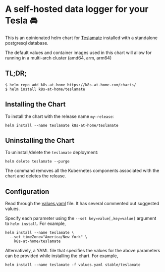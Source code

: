 # A self-hosted data logger for your Tesla 🚘

This is an opinionated helm chart for [Teslamate](https://github.com/adriankumpf/teslamate) installed with a standalone postgresql database.

The default values and container images used in this chart will allow for running in a multi-arch cluster (amd64, arm, arm64)

## TL;DR;

```shell
$ helm repo add k8s-at-home https://k8s-at-home.com/charts/
$ helm install k8s-at-home/teslamate
```

## Installing the Chart

To install the chart with the release name `my-release`:

```console
helm install --name teslamate k8s-at-home/teslamate
```

## Uninstalling the Chart

To uninstall/delete the `teslamate` deployment:

```console
helm delete teslamate --purge
```

The command removes all the Kubernetes components associated with the chart and deletes the release.

## Configuration

Read through the [values.yaml](https://github.com/k8s-at-home/charts/blob/master/charts/teslamate/values.yaml) file. It has several commented out suggested values.

Specify each parameter using the `--set key=value[,key=value]` argument to `helm install`. For example,

```console
helm install --name teslamate \
  --set timeZone="America/New York" \
    k8s-at-home/teslamate
```

Alternatively, a YAML file that specifies the values for the above parameters can be provided while installing the chart. For example,

```console
helm install --name teslamate -f values.yaml stable/teslamate
```
